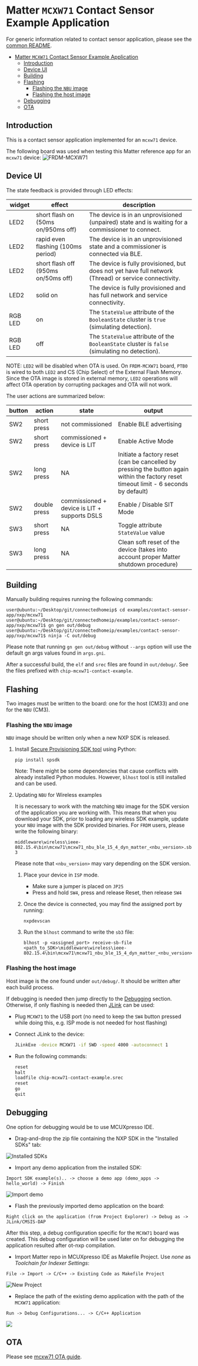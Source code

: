 # Matter `MCXW71` Contact Sensor Example Application

For generic information related to contact sensor application, please see the
[common README](../README.md).

-   [Matter `MCXW71` Contact Sensor Example Application](#matter-mcxw71-contact-sensor-example-application)
    -   [Introduction](#introduction)
    -   [Device UI](#device-ui)
    -   [Building](#building)
    -   [Flashing](#flashing)
        -   [Flashing the `NBU` image](#flashing-the-nbu-image)
        -   [Flashing the host image](#flashing-the-host-image)
    -   [Debugging](#debugging)
    -   [OTA](#ota)

## Introduction

This is a contact sensor application implemented for an `mcxw71` device.

The following board was used when testing this Matter reference app for an
`mcxw71` device:
![FRDM-MCXW71](../../../platform/nxp/mcxw71_k32w1/doc/images/frdm-mcxw71.jpg)

## Device UI

The state feedback is provided through LED effects:

| widget  | effect                              | description                                                                                           |
| ------- | ----------------------------------- | ----------------------------------------------------------------------------------------------------- |
| LED2    | short flash on (50ms on/950ms off)  | The device is in an unprovisioned (unpaired) state and is waiting for a commissioner to connect.      |
| LED2    | rapid even flashing (100ms period)  | The device is in an unprovisioned state and a commissioner is connected via BLE.                      |
| LED2    | short flash off (950ms on/50ms off) | The device is fully provisioned, but does not yet have full network (Thread) or service connectivity. |
| LED2    | solid on                            | The device is fully provisioned and has full network and service connectivity.                        |
| RGB LED | on                                  | The `StateValue` attribute of the `BooleanState` cluster is `true` (simulating detection).            |
| RGB LED | off                                 | The `StateValue` attribute of the `BooleanState` cluster is `false` (simulating no detection).        |

NOTE: `LED2` will be disabled when OTA is used. On `FRDM-MCXW71` board, `PTB0`
is wired to both `LED2` and CS (Chip Select) of the External Flash Memory. Since
the OTA image is stored in external memory, `LED2` operations will affect OTA
operation by corrupting packages and OTA will not work.

The user actions are summarized below:

| button | action       | state                                        | output                                                                                                                                 |
| ------ | ------------ | -------------------------------------------- | -------------------------------------------------------------------------------------------------------------------------------------- |
| SW2    | short press  | not commissioned                             | Enable BLE advertising                                                                                                                 |
| SW2    | short press  | commissioned + device is LIT                 | Enable Active Mode                                                                                                                     |
| SW2    | long press   | NA                                           | Initiate a factory reset (can be cancelled by pressing the button again within the factory reset timeout limit - 6 seconds by default) |
| SW2    | double press | commissioned + device is LIT + supports DSLS | Enable / Disable SIT Mode                                                                                                              |
| SW3    | short press  | NA                                           | Toggle attribute `StateValue` value                                                                                                    |
| SW3    | long press   | NA                                           | Clean soft reset of the device (takes into account proper Matter shutdown procedure)                                                   |

## Building

Manually building requires running the following commands:

```
user@ubuntu:~/Desktop/git/connectedhomeip$ cd examples/contact-sensor-app/nxp/mcxw71
user@ubuntu:~/Desktop/git/connectedhomeip/examples/contact-sensor-app/nxp/mcxw71$ gn gen out/debug
user@ubuntu:~/Desktop/git/connectedhomeip/examples/contact-sensor-app/nxp/mcxw71$ ninja -C out/debug
```

Please note that running `gn gen out/debug` without `--args` option will use the
default gn args values found in `args.gni`.

After a successful build, the `elf` and `srec` files are found in `out/debug/`.
See the files prefixed with `chip-mcxw71-contact-example`.

## Flashing

Two images must be written to the board: one for the host (CM33) and one for the
`NBU` (CM3).

### Flashing the `NBU` image

`NBU` image should be written only when a new NXP SDK is released.

1. Install
   [Secure Provisioning SDK tool](https://www.nxp.com/design/design-center/software/development-software/secure-provisioning-sdk-spsdk:SPSDK)
   using Python:

    ```
    pip install spsdk
    ```

    Note: There might be some dependencies that cause conflicts with already
    installed Python modules. However, `blhost` tool is still installed and can
    be used.

2. Updating `NBU` for Wireless examples

    It is necessary to work with the matching `NBU` image for the SDK version of
    the application you are working with. This means that when you download your
    SDK, prior to loading any wireless SDK example, update your `NBU` image with
    the SDK provided binaries. For `FRDM` users, please write the following
    binary:

    `middleware\wireless\ieee-802.15.4\bin\mcxw71\mcxw71_nbu_ble_15_4_dyn_matter_<nbu_version>.sb3`

    Please note that `<nbu_version>` may vary depending on the SDK version.

    1. Place your device in `ISP` mode.

        - Make sure a jumper is placed on `JP25`
        - Press and hold `SW4`, press and release Reset, then release `SW4`

    2. Once the device is connected, you may find the assigned port by running:

        ```
        nxpdevscan
        ```

    3. Run the `blhost` command to write the `sb3` file:

        ```
        blhost -p <assigned_port> receive-sb-file <path_to_SDK>\middleware\wireless\ieee-802.15.4\bin\mcxw71\mcxw71_nbu_ble_15_4_dyn_matter_<nbu_version>.sb3
        ```

### Flashing the host image

Host image is the one found under `out/debug/`. It should be written after each
build process.

If debugging is needed then jump directly to the [Debugging](#debugging)
section. Otherwise, if only flashing is needed then
[JLink](https://www.segger.com/downloads/jlink/) can be used:

-   Plug `MCXW71` to the USB port (no need to keep the `SW4` button pressed
    while doing this, e.g. ISP mode is not needed for host flashing)

-   Connect JLink to the device:

    ```bash
    JLinkExe -device MCXW71 -if SWD -speed 4000 -autoconnect 1
    ```

-   Run the following commands:
    ```bash
    reset
    halt
    loadfile chip-mcxw71-contact-example.srec
    reset
    go
    quit
    ```

## Debugging

One option for debugging would be to use MCUXpresso IDE.

-   Drag-and-drop the zip file containing the NXP SDK in the "Installed SDKs"
    tab:

![Installed SDKs](../../../platform/nxp/mcxw71_k32w1/doc/images/mcxw71_installed_sdks.jpg)

-   Import any demo application from the installed SDK:

```
Import SDK example(s).. -> choose a demo app (demo_apps -> hello_world) -> Finish
```

![Import demo](../../../platform/nxp/mcxw71_k32w1/doc/images/import_demo.jpg)

-   Flash the previously imported demo application on the board:

```
Right click on the application (from Project Explorer) -> Debug as -> JLink/CMSIS-DAP
```

After this step, a debug configuration specific for the `MCXW71` board was
created. This debug configuration will be used later on for debugging the
application resulted after ot-nxp compilation.

-   Import Matter repo in MCUXpresso IDE as Makefile Project. Use _none_ as
    _Toolchain for Indexer Settings_:

```
File -> Import -> C/C++ -> Existing Code as Makefile Project
```

![New Project](../../../platform/nxp/mcxw71_k32w1/doc/images/new_project.jpg)

-   Replace the path of the existing demo application with the path of the
    `MCXW71` application:

```
Run -> Debug Configurations... -> C/C++ Application
```

![](../../../platform/nxp/mcxw71_k32w1/doc/images/mcxw71_debug.jpg)

## OTA

Please see
[mcxw71 OTA guide](../../../../docs/platforms/nxp/nxp_mcxw71_ota_guide.md).
